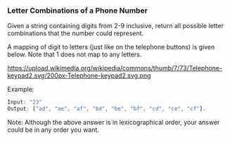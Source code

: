 ### Letter Combinations of a Phone Number

Given a string containing digits from 2-9 inclusive, return all possible letter combinations that the number could represent.

A mapping of digit to letters (just like on the telephone buttons) is given below. Note that 1 does not map to any letters.

https://upload.wikimedia.org/wikipedia/commons/thumb/7/73/Telephone-keypad2.svg/200px-Telephone-keypad2.svg.png

Example:

```javascript
Input: "23"
Output: ["ad", "ae", "af", "bd", "be", "bf", "cd", "ce", "cf"].
```
Note:
Although the above answer is in lexicographical order, your answer could be in any order you want.

